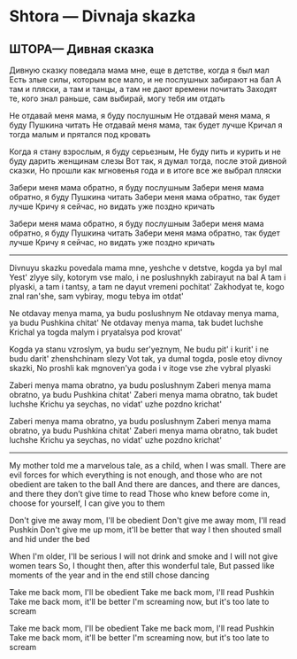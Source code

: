 # Shtora — Divnaja skazka
## ШТОРА— Дивная сказка

Дивную сказку поведала мама мне, еще в детстве, когда я был мал
Есть злые силы, которым все мало, и не послушных забирают на бал
А там и пляски, а там и танцы, а там не дают времени почитать
Заходят те, кого знал раньше, сам выбирай, могу тебя им отдать

Не отдавай меня мама, я буду послушным
Не отдавай меня мама, я буду Пушкина читать
Не отдавай меня мама, так будет лучше
Кричал я тогда малым и прятался под кровать

Когда я стану взрослым, я буду серьезным,
Не буду пить и курить и не буду дарить женщинам слезы
Вот так, я думал тогда, после этой дивной сказки,
Но прошли как мгновенья года и в итоге все же выбрал пляски

Забери меня мама обратно, я буду послушным
Забери меня мама обратно, я буду Пушкина читать
Забери меня мама обратно, так будет лучше
Кричу я сейчас, но видать уже поздно кричать

Забери меня мама обратно, я буду послушным
Забери меня мама обратно, я буду Пушкина читать
Забери меня мама обратно, так будет лучше
Кричу я сейчас, но видать уже поздно кричать


----

Divnuyu skazku povedala mama mne, yeshche v detstve, kogda ya byl mal
Yest' zlyye sily, kotorym vse malo, i ne poslushnykh zabirayut na bal
A tam i plyaski, a tam i tantsy, a tam ne dayut vremeni pochitat'
Zakhodyat te, kogo znal ran'she, sam vybiray, mogu tebya im otdat'

Ne otdavay menya mama, ya budu poslushnym
Ne otdavay menya mama, ya budu Pushkina chitat'
Ne otdavay menya mama, tak budet luchshe
Krichal ya togda malym i pryatalsya pod krovat'

Kogda ya stanu vzroslym, ya budu ser'yeznym,
Ne budu pit' i kurit' i ne budu darit' zhenshchinam slezy
Vot tak, ya dumal togda, posle etoy divnoy skazki,
No proshli kak mgnoven'ya goda i v itoge vse zhe vybral plyaski

Zaberi menya mama obratno, ya budu poslushnym
Zaberi menya mama obratno, ya budu Pushkina chitat'
Zaberi menya mama obratno, tak budet luchshe
Krichu ya seychas, no vidat' uzhe pozdno krichat'

Zaberi menya mama obratno, ya budu poslushnym
Zaberi menya mama obratno, ya budu Pushkina chitat'
Zaberi menya mama obratno, tak budet luchshe
Krichu ya seychas, no vidat' uzhe pozdno krichat'



----

My mother told me a marvelous tale, as a child, when I was small.
There are evil forces for which everything is not enough, and those who are not obedient are taken to the ball
And there are dances, and there are dances, and there they don’t give time to read
Those who knew before come in, choose for yourself, I can give you to them

Don't give me away mom, I'll be obedient
Don't give me away mom, I'll read Pushkin
Don't give me up mom, it'll be better that way
I then shouted small and hid under the bed

When I'm older, I'll be serious
I will not drink and smoke and I will not give women tears
So, I thought then, after this wonderful tale,
But passed like moments of the year and in the end still chose dancing

Take me back mom, I'll be obedient
Take me back mom, I'll read Pushkin
Take me back mom, it'll be better
I'm screaming now, but it's too late to scream

Take me back mom, I'll be obedient
Take me back mom, I'll read Pushkin
Take me back mom, it'll be better
I'm screaming now, but it's too late to scream

